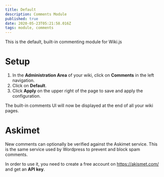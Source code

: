 ```yaml
---
title: Default
description: Comments Module
published: true
date: 2020-05-23T05:21:58.016Z
tags: module, comments
---
```


This is the default, built-in commenting module for Wiki.js

# Setup

1. In the **Administration Area** of your wiki, click on **Comments** in the left navigation.
1. Click on **Default**.
1. Click **Apply** on the upper right of the page to save and apply the configuration.

The built-in comments UI will now be displayed at the end of all your wiki pages.

# Askimet

New comments can optionally be verified against the Askimet service. This is the same service used by Wordpress to prevent and block spam comments.

In order to use it, you need to create a free account on https://akismet.com/ and get an **API key**.
  